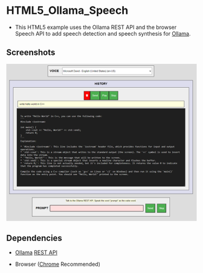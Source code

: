 # HTML5_Ollama_Speech

* This HTML5 example uses the Ollama REST API and the browser Speech API to add speech detection and speech synthesis for [Ollama](https://ollama.ai).

## Screenshots

![image_1](/images/image_1.png)

## Dependencies

* [Ollama](https://ollama.ai) [REST API](https://github.com/jmorganca/ollama/blob/main/docs/api.md#generate-a-chat-completion)

* Browser ([Chrome](https://www.google.com/chrome/) Recommended)
